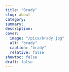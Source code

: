 ```yaml
---
title: "Brady"
slug: about
category:
summary:
description: 
cover:
  image: "/pics/brady.jpg"
  alt: "brady"
  caption: "brady" 
  relative: false
showtoc: false
draft: false
---
```


